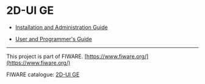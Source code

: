 # 2D-UI GE

* [Installation and Administration Guide](installation_administration.md)

* [User and Programmer's Guide](user_programmers.md)

---------------------------------------------------------------------------------------------------------
This project is part of FIWARE.
[https://www.fiware.org/](https://www.fiware.org/)

FIWARE catalogue: [2D-UI GE](http://catalogue.fiware.org/enablers/2d-ui)